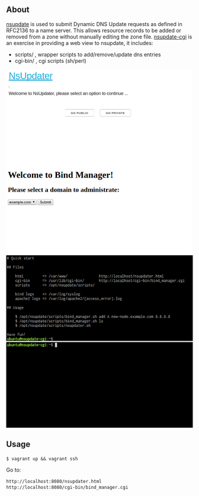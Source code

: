 About
-----

[nsupdate](https://linux.die.net/man/8/nsupdate) is used to submit Dynamic DNS Update requests as defined in RFC2136 to a name server. This allows resource records to be added or removed from a zone without manually editing the zone file. [nsupdate-cgi](#) is an exercise in providing a web view to nsupdate, it includes:

* scripts/ , wrapper scripts to add/remove/update dns entries
* cgi-bin/ , cgi scripts (sh/perl)

![nsupdater.cgi](https://raw.githubusercontent.com/javier-lopez/nsupdate-cgi/master/screenshots/nsupdater_cgi.gif)
![bind_manager.cgi](https://raw.githubusercontent.com/javier-lopez/nsupdate-cgi/master/screenshots/bind_manager_cgi.gif)
![bind_manager.sh](https://raw.githubusercontent.com/javier-lopez/nsupdate-cgi/master/screenshots/bind_manager.gif)
![nsupdater.sh](https://raw.githubusercontent.com/javier-lopez/nsupdate-cgi/master/screenshots/nsupdater.gif)

Usage
-----

    $ vagrant up && vagrant ssh

Go to:

    http://localhost:8080/nsupdater.html
    http://localhost:8080/cgi-bin/bind_manager.cgi
